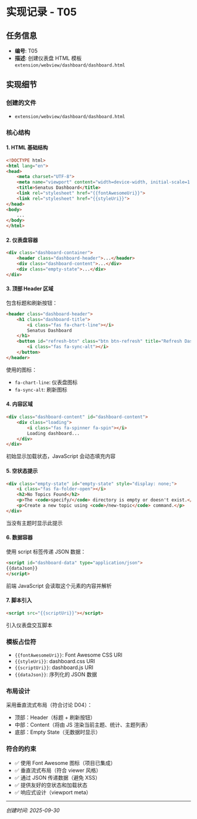 # 实现记录 - T05

## 任务信息
- **编号**: T05
- **描述**: 创建仪表盘 HTML 模板 `extension/webview/dashboard/dashboard.html`

## 实现细节

### 创建的文件
- `extension/webview/dashboard/dashboard.html`

### 核心结构

#### 1. HTML 基础结构
```html
<!DOCTYPE html>
<html lang="en">
<head>
    <meta charset="UTF-8">
    <meta name="viewport" content="width=device-width, initial-scale=1.0">
    <title>Senatus Dashboard</title>
    <link rel="stylesheet" href="{{fontAwesomeUri}}">
    <link rel="stylesheet" href="{{styleUri}}">
</head>
<body>
    ...
</body>
</html>
```

#### 2. 仪表盘容器
```html
<div class="dashboard-container">
    <header class="dashboard-header">...</header>
    <div class="dashboard-content">...</div>
    <div class="empty-state">...</div>
</div>
```

#### 3. 顶部 Header 区域
包含标题和刷新按钮：

```html
<header class="dashboard-header">
    <h1 class="dashboard-title">
        <i class="fas fa-chart-line"></i>
        Senatus Dashboard
    </h1>
    <button id="refresh-btn" class="btn btn-refresh" title="Refresh Dashboard">
        <i class="fas fa-sync-alt"></i>
    </button>
</header>
```

使用的图标：
- `fa-chart-line`: 仪表盘图标
- `fa-sync-alt`: 刷新图标

#### 4. 内容区域
```html
<div class="dashboard-content" id="dashboard-content">
    <div class="loading">
        <i class="fas fa-spinner fa-spin"></i>
        Loading dashboard...
    </div>
</div>
```

初始显示加载状态，JavaScript 会动态填充内容

#### 5. 空状态提示
```html
<div class="empty-state" id="empty-state" style="display: none;">
    <i class="fas fa-folder-open"></i>
    <h2>No Topics Found</h2>
    <p>The <code>specify/</code> directory is empty or doesn't exist.</p>
    <p>Create a new topic using <code>/new-topic</code> command.</p>
</div>
```

当没有主题时显示此提示

#### 6. 数据容器
使用 script 标签传递 JSON 数据：

```html
<script id="dashboard-data" type="application/json">
{{dataJson}}
</script>
```

前端 JavaScript 会读取这个元素的内容并解析

#### 7. 脚本引入
```html
<script src="{{scriptUri}}"></script>
```

引入仪表盘交互脚本

### 模板占位符
- `{{fontAwesomeUri}}`: Font Awesome CSS URI
- `{{styleUri}}`: dashboard.css URI
- `{{scriptUri}}`: dashboard.js URI
- `{{dataJson}}`: 序列化的 JSON 数据

### 布局设计
采用垂直流式布局（符合讨论 D04）：
- 顶部：Header（标题 + 刷新按钮）
- 中部：Content（将由 JS 渲染当前主题、统计、主题列表）
- 底部：Empty State（无数据时显示）

### 符合的约束
- ✅ 使用 Font Awesome 图标（项目已集成）
- ✅ 垂直流式布局（符合 viewer 风格）
- ✅ 通过 JSON 传递数据（避免 XSS）
- ✅ 提供友好的空状态和加载状态
- ✅ 响应式设计（viewport meta）

---
*创建时间: 2025-09-30*